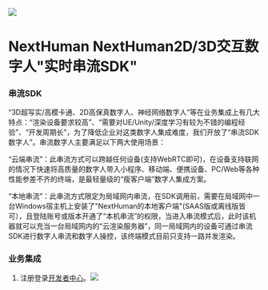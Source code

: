<img src="https://cdn.wehome.cn/cmn/jpeg/META-8NA66KC1-OYLELYLD6GZZBDJJRXAM3-CZSJKLNL-T3.jpeg?_t=2023111150" ></img>

# NextHuman NextHuman2D/3D交互数字人"实时串流SDK"

### 串流SDK
“3D超写实/高模卡通、2D高保真数字人、神经网络数字人”等在业务集成上有几大特点：“渲染设备要求较高”、“需要对UE/Unity/深度学习有较为不错的编程经验”、“开发周期长”，为了降低企业对这类数字人集成难度，我们开放了“串流SDK数字人”。串流数字人主要满足以下两大使用场景：

“云端串流”：此串流方式可以跨越任何设备(支持WebRTC即可)，在设备支持联网的情况下快速将高质量的数字人带入小程序、移动端、便携设备、PC/Web等各种性能参差不齐的终端，是最轻量级的“瘦客户端”数字人集成方案。

“本地串流”：此串流方式限定为局域网内串流，在SDK调用前，需要在局域网中一台Windows宿主机上安装了"NextHuman的本地客户端"(SAAS版或离线版皆可），且登陆账号或版本开通了“本机串流”的权限，当进入串流模式后，此时该机器就可以充当一台局域网内的“云渲染服务器”，同一局域网内的设备可通过串流SDK进行数字人串流和数字人操控，该终端模式目前只支持一路并发渲染。

### 业务集成
1. 注册登录[开发者中心](https://nexthuman.cn/developer/#/login)。![](Assets/Login.png)
